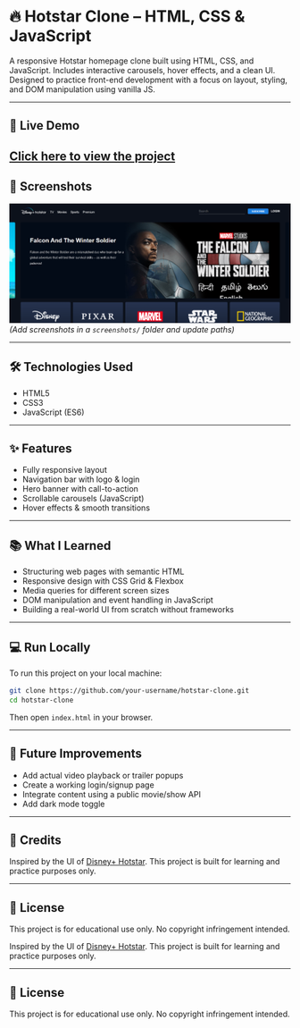 # 🔥 Hotstar Clone – HTML, CSS & JavaScript

A responsive Hotstar homepage clone built using HTML, CSS, and JavaScript. Includes interactive carousels, hover effects, and a clean UI. Designed to practice front-end development with a focus on layout, styling, and DOM manipulation using vanilla JS.

---

## 🔗 Live Demo

[Click here to view the project](https://your-username.github.io/hotstar-clone/)  
---

## 📸 Screenshots

![Homepage](./screenshots/homepage.png)  
*(Add screenshots in a `screenshots/` folder and update paths)*

---

## 🛠️ Technologies Used

- HTML5  
- CSS3  
- JavaScript (ES6)  

---

## ✨ Features

- Fully responsive layout  
- Navigation bar with logo & login  
- Hero banner with call-to-action  
- Scrollable carousels (JavaScript)  
- Hover effects & smooth transitions  

---

## 📚 What I Learned

- Structuring web pages with semantic HTML  
- Responsive design with CSS Grid & Flexbox  
- Media queries for different screen sizes  
- DOM manipulation and event handling in JavaScript  
- Building a real-world UI from scratch without frameworks  

---

## 💻 Run Locally

To run this project on your local machine:

```bash
git clone https://github.com/your-username/hotstar-clone.git
cd hotstar-clone
```

Then open `index.html` in your browser.

---

## 🔧 Future Improvements

- Add actual video playback or trailer popups  
- Create a working login/signup page  
- Integrate content using a public movie/show API  
- Add dark mode toggle  

---

## 🙏 Credits

Inspired by the UI of [Disney+ Hotstar](https://www.hotstar.com/). This project is built for learning and practice purposes only.

---

## 📄 License

This project is for educational use only. No copyright infringement intended.

Inspired by the UI of [Disney+ Hotstar](https://www.hotstar.com/). This project is built for learning and practice purposes only.

---

## 📄 License

This project is for educational use only. No copyright infringement intended.
